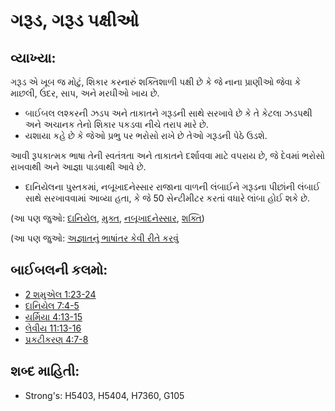 # ગરૂડ, ગરૂડ પક્ષીઓ 

## વ્યાખ્યા: 

ગરૂડ એ ખૂબ જ મોટું,  શિકાર કરનારું શક્તિશાળી પક્ષી છે કે જે નાના પ્રાણીઓ જેવા કે માછલી, ઉંદર, સાપ, અને મરઘીઓ ખાય છે.

* બાઈબલ લશ્કરની ઝડપ અને તાકાતને ગરૂડની સાથે સરખાવે છે કે તે કેટલા ઝડપથી અને અચાનક તેનો શિકાર પકડવા નીચે તરાપ મારે છે.
* યશાયા કહે છે કે જેઓ પ્રભુ પર ભરોસો રાખે છે તેઓ ગરૂડની પેઠે ઉડશે.

આવી રૂપકાત્મક ભાષા તેની સ્વતંત્રતા અને તાકાતને દર્શાવવા માટે વપરાય છે, જે દેવમાં ભરોસો રાખવાથી અને આજ્ઞા પાડવાથી આવે છે.

* દાનિયેલના પુસ્તકમાં, નબૂખાદનેસ્સાર રાજાના વાળની  લંબાઈને ગરૂડના પીછાંની લંબાઈ સાથે સરખાવવામાં આવ્યા હતા, કે જે 50 સેન્ટીમીટર કરતાં વધારે લાંબા હોઈ શકે છે.

(આ પણ જુઓ: [દાનિયેલ](../names/daniel.md), [મુક્ત](../other/free.md), [નબૂખાદનેસ્સાર](../names/nebuchadnezzar.md), [શક્તિ](../kt/power.md))

(આ પણ જુઓ: [અજ્ઞાતનું ભાષાંતર કેવી રીતે કરવું](rc://gu/ta/man/translate/translate-unknown)

## બાઈબલની કલમો: 

* [2 શમુએલ 1:23-24](rc://gu/tn/help/2sa/01/23)
* [દાનિયેલ 7:4-5](rc://gu/tn/help/dan/07/04)
* [યર્મિયા 4:13-15](rc://gu/tn/help/jer/04/13)
* [લેવીય 11:13-16](rc://gu/tn/help/lev/11/13)
* [પ્રકટીકરણ 4:7-8](rc://gu/tn/help/rev/04/07)

## શબ્દ માહિતી: 

* Strong's: H5403, H5404, H7360, G105
